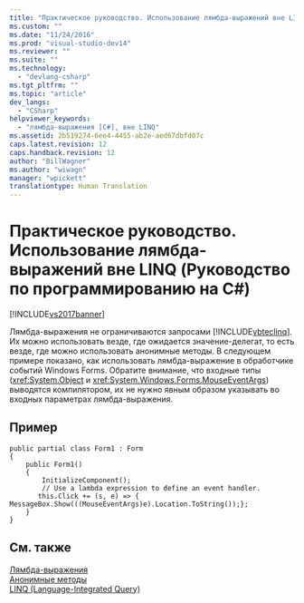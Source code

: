 ```yaml
---
title: "Практическое руководство. Использование лямбда-выражений вне LINQ (Руководство по программированию на C#) | Microsoft Docs"
ms.custom: ""
ms.date: "11/24/2016"
ms.prod: "visual-studio-dev14"
ms.reviewer: ""
ms.suite: ""
ms.technology: 
  - "devlang-csharp"
ms.tgt_pltfrm: ""
ms.topic: "article"
dev_langs: 
  - "CSharp"
helpviewer_keywords: 
  - "лямбда-выражения [C#], вне LINQ"
ms.assetid: 2b519274-6ee4-4455-ab2e-aed67dbfd07c
caps.latest.revision: 12
caps.handback.revision: 12
author: "BillWagner"
ms.author: "wiwagn"
manager: "wpickett"
translationtype: Human Translation
---
```

# Практическое руководство. Использование лямбда-выражений вне LINQ (Руководство по программированию на C#)
[!INCLUDE[vs2017banner](../../../csharp/includes/vs2017banner.md)]

Лямбда\-выражения не ограничиваются запросами [!INCLUDE[vbteclinq](../../../csharp/includes/vbteclinq_md.md)].  Их можно использовать везде, где ожидается значение\-делегат, то есть везде, где можно использовать анонимные методы.  В следующем примере показано, как использовать лямбда\-выражение в обработчике событий Windows Forms.  Обратите внимание, что входные типы \(<xref:System.Object> и <xref:System.Windows.Forms.MouseEventArgs>\) выводятся компилятором, их не нужно явным образом указывать во входных параметрах лямбда\-выражения.  
  
## Пример  
  
```  
public partial class Form1 : Form  
{  
    public Form1()  
    {  
        InitializeComponent();  
        // Use a lambda expression to define an event handler.  
       this.Click += (s, e) => { MessageBox.Show(((MouseEventArgs)e).Location.ToString());};  
    }  
}  
```  
  
## См. также  
 [Лямбда\-выражения](../../../csharp/programming-guide/statements-expressions-operators/lambda-expressions.md)   
 [Анонимные методы](../../../csharp/programming-guide/statements-expressions-operators/anonymous-methods.md)   
 [LINQ \(Language\-Integrated Query\)](../Topic/LINQ%20\(Language-Integrated%20Query\).md)